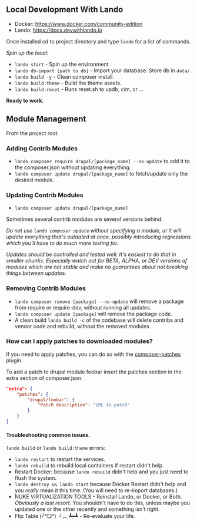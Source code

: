 ## Local Development With Lando

* Docker: https://www.docker.com/community-edition
* Lando: https://docs.devwithlando.io

Once installed cd to project directory and type `lando` for a list of commands.

*Spin up the local:*

 - `lando start` - Spin up the environment.
 - `lando db-import [path to db]` - Import your database. Store db in `data/`.
 - `lando build -y` - Clean composer install.
 - `lando build:theme` - Build the theme assets.
 - `lando build:reset` - Runs reset.sh to updb, cim, cr ...

**Ready to work.**


## Module Management

From the project root:

### Adding Contrib Modules

 - `lando composer require drupal/[package_name] --no-update` to add it to the composer.json without updating everything.
 - `lando composer update drupal/[package_name]` to fetch/update only the desired module.


### Updating Contrib Modules

 - `lando composer update drupal/[package_name]`

Sometimes several contrib modules are several versions behind.

*Do not use `lando composer update` without specifying a module, or it will update everything that's outdated at once, possibly introducing regressions which you'll have to do much more testing for.*

*Updates should be controlled and tested well. It's easiest to do that in smaller chunks. Especially watch out for BETA, ALPHA, or DEV versions of modules which are not stable and make no guarantees about not breaking things between updates.*

### Removing Contrib Modules

 - `lando composer remove [package] --no-update` will remove a package from require or require-dev, without running all updates.
 - `lando composer update [package]` will remove the package code.
 - A clean build `lando build -c` of the codebase will delete contribs and vendor code and rebuild, without the removed modules.

### How can I apply patches to downloaded modules?

If you need to apply patches, you can do so with the
[composer-patches](https://github.com/cweagans/composer-patches) plugin.

To add a patch to drupal module foobar insert the patches section in the extra
section of composer.json:
```json
"extra": {
    "patches": {
        "drupal/foobar": {
            "Patch description": "URL to patch"
        }
    }
}
```

#### Troubleshooting common issues.

`lando build` or `lando build:theme` errors:

 - `lando restart` to restart the services.
 - `lando rebuild` to rebuild local containers if restart didn't help.
 - Restart Docker: because `lando rebuild` didn't help and you just need to flush the system.
 - `lando destroy && lando start` because Docker Restart didn't help and you _*really*_ mean it this time. (You will need to re-import databases.)
 - NUKE VIRTUALIZATION TOOLS - Reinstall Lando, or Docker, or Both. *Obviously a last resort.* You shouldn't have to do this, unless maybe you updated one or the other recently and something isn't right.
 - Flip Table (╯°□°）╯︵ ┻━┻  - Re-evaluate your life.

